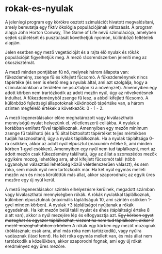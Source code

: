 # rokak-es-nyulak

A jelenlegi program egy körökre osztott szimulációt hivatott megvalósítani, amely bemutatja egy fiktív ökológia populációjának változását. A program alapja John Horton Conway, The Game of Life nevű szimulációja, amelyben sejtek születését és pusztulását követhetjük nyomon, különbőző feltételek alapján.

Jelen esetben egy mező vegetációját és a rajta élő nyulak és rókák populációját figyelhetjük meg.
A mező rácsrendszerben jeleníti meg az ökoszisztémát. 

A mező minden pontjában fű nő, melynek három állapota van: fűkezdemény, zsenge fű és kifejlett fűcsomó. A fűkezdeménynek nincs tápértéke (és nem is ehető meg a nyulak által, ami azt szolgálja, hogy a szimulációnkban a területen ne psuztuljon ki a növényzet). Amennyiben egy adott körben nem trartózkodik az adott mezőn nyúl, úgy az növekedésnek indulhat. A fűkezdeményből zsenge fű lesz, a abból kifejlett fűcsomó. A különböző fejlettségi állapotoknak kükönböző tápértéke van, a három szinten megfelelő értékek a következők: 0 - 1 - 2.

A mező legenerálásakor előre meghatározott vagy kiválasztható mennyiségű nyulat helyezünk el. véletlenszerű cellákba. A nyulak a korábban említett fűvel táplálkoznak. Amennyiben egy mezőn minimum zsenge fű található (és a fű által biztosított tápértéket teljes mértékben tudják hasznosítani), úgy a nyulak táplálkoznak. Ha a nyulak tápláltsága 0-ra csökken, akkor az adott nyúl elpusztul (maxumim értéke 5, ami minden körben 1-gyel csökken). Amennyiben egy nyúl nem tud táplálkozni, mert az adott mezőn csak fűkezdemény találhatú, úgy az állat a szomszédos mezők egyikére mozog, lehetőleg arra, ahol kifejlett fűcsomót talál (több ugyanolyan választási lehetőség közül véletlenszerűen választ), és sem róka, sem másik nyúl nem tartózkodik már. Ha két nyúl egymás melleti mezőn van és nincs körülöttük más állat, akkor szaporodnak; az egyik üres mezőre egy új nyúl kerül.

A mező legenerálásakor szintén elhelyezésre kerülnek, megadott számban vagy kiválasztható mennyiségben rókák. A rókák nyulakkal táplálkoznak, különben elpusztulnak (maximális tápláltságuk 10, ami szintén csökken 1-gyel minden körben). A nyulak +3 tápláltságot nyújtanak a rókák egyedeinek. Ha két mezőn belül talál nyulat és éhes (tápláltsági értéke 8 alatt van), akkor a nyúl mezejére lép és elfogyasztja azt. <del>Egy körben egyet mozoghat és egyszer táplálkozhat, viszont ha nem tud táplálkozni, akkor 2 mezőt mozoghat abban a körben</del> A rókák egy körben egy mezőt mozognak (bóklásznak; csak arra, ahol más róka nem tartózkodik), vagy nyúlra vadásznak (lásd fennt). Ha két róka egymás mellett van, és más állat nem tartózkodik a közelükben, akkor szaporodni fognak, ami egy új rókát eredményez egy üres mezőre.

